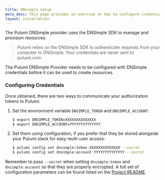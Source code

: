 ```yaml
---
title: DNSimple Setup
meta_desc: This page provides an overview on how to configure credentials for the Pulumi DNSimple Provider.
layout: installation
---
```


The Pulumi DNSimple provider uses the DNSimple SDK to manage and provision resources.

> Pulumi relies on the DNSimple SDK to authenticate requests from your computer to DNSimple. Your credentials are never sent
> to pulumi.com.

The Pulumi DNSimple Provider needs to be configured with DNSimple credentials
before it can be used to create resources.

### Configuring Credentials

Once obtained, there are two ways to communicate your authorization tokens to Pulumi:

1. Set the environment variable `DNSIMPLE_TOKEN` and `DNSIMPLE_ACCOUNT`:

    ```bash
    $ export DNSIMPLE_TOKEN=XXXXXXXXXXXXXX
    $ export DNSIMPLE_ACCOUNT=YYYYYYYYYYYYYY
    ```

2. Set them using configuration, if you prefer that they be stored alongside your Pulumi stack for easy multi-user access:

    ```bash
    $ pulumi config set dnsimple:token XXXXXXXXXXXXXX --secret
    $ pulumi config set dnsimple:account YYYYYYYYYYYYYY --secret
    ```

Remember to pass `--secret` when setting `dnsimple:token` and `dnsimple:account` so that they are properly encrypted. A full set of configuration parameters
can be found listed on the [Project README](https://github.com/pulumi/pulumi-dnsimple/blob/master/README.md).
